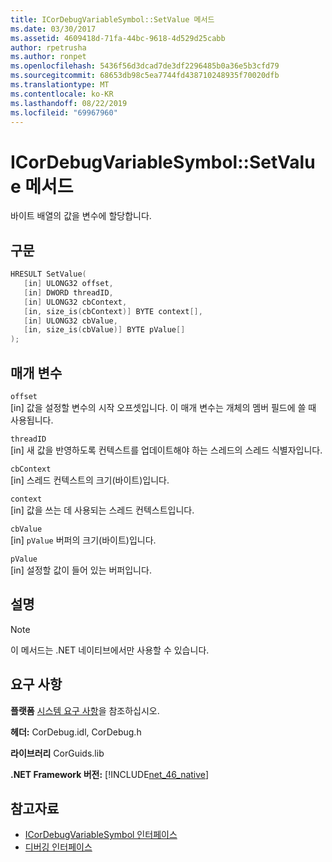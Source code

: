 ```yaml
---
title: ICorDebugVariableSymbol::SetValue 메서드
ms.date: 03/30/2017
ms.assetid: 4609418d-71fa-44bc-9618-4d529d25cabb
author: rpetrusha
ms.author: ronpet
ms.openlocfilehash: 5436f56d3dcad7de3df2296485b0a36e5b3cfd79
ms.sourcegitcommit: 68653db98c5ea7744fd438710248935f70020dfb
ms.translationtype: MT
ms.contentlocale: ko-KR
ms.lasthandoff: 08/22/2019
ms.locfileid: "69967960"
---
```

# <a name="icordebugvariablesymbolsetvalue-method"></a>ICorDebugVariableSymbol::SetValue 메서드
바이트 배열의 값을 변수에 할당합니다.  
  
## <a name="syntax"></a>구문  
  
```cpp  
HRESULT SetValue(  
   [in] ULONG32 offset,  
   [in] DWORD threadID,  
   [in] ULONG32 cbContext,  
   [in, size_is(cbContext)] BYTE context[],  
   [in] ULONG32 cbValue,  
   [in, size_is(cbValue)] BYTE pValue[]  
);  
```  
  
## <a name="parameters"></a>매개 변수  
 `offset`  
 [in] 값을 설정할 변수의 시작 오프셋입니다. 이 매개 변수는 개체의 멤버 필드에 쓸 때 사용됩니다.  
  
 `threadID`  
 [in] 새 값을 반영하도록 컨텍스트를 업데이트해야 하는 스레드의 스레드 식별자입니다.  
  
 `cbContext`  
 [in] 스레드 컨텍스트의 크기(바이트)입니다.  
  
 `context`  
 [in] 값을 쓰는 데 사용되는 스레드 컨텍스트입니다.  
  
 `cbValue`  
 [in] `pValue` 버퍼의 크기(바이트)입니다.  
  
 `pValue`  
 [in] 설정할 값이 들어 있는 버퍼입니다.  
  
## <a name="remarks"></a>설명  
  
> [!NOTE]
> 이 메서드는 .NET 네이티브에서만 사용할 수 있습니다.  
  
## <a name="requirements"></a>요구 사항  
 **플랫폼** [시스템 요구 사항](../../../../docs/framework/get-started/system-requirements.md)을 참조하십시오.  
  
 **헤더:** CorDebug.idl, CorDebug.h  
  
 **라이브러리** CorGuids.lib  
  
 **.NET Framework 버전:** [!INCLUDE[net_46_native](../../../../includes/net-46-native-md.md)]  
  
## <a name="see-also"></a>참고자료

- [ICorDebugVariableSymbol 인터페이스](../../../../docs/framework/unmanaged-api/debugging/icordebugvariablesymbol-interface.md)
- [디버깅 인터페이스](../../../../docs/framework/unmanaged-api/debugging/debugging-interfaces.md)
